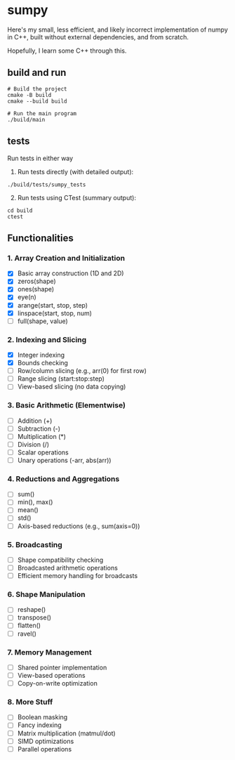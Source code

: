 # sumpy

Here's my small, less efficient, and likely incorrect implementation of numpy in C++, built without external dependencies, and from scratch.

Hopefully, I learn some C++ through this.

## build and run

```shell
# Build the project
cmake -B build
cmake --build build

# Run the main program
./build/main
```

## tests

Run tests in either way

1. Run tests directly (with detailed output):
```shell
./build/tests/sumpy_tests
```

2. Run tests using CTest (summary output):
```shell
cd build
ctest
```

## Functionalities

### 1. Array Creation and Initialization
- [x] Basic array construction (1D and 2D)
- [x] zeros(shape)
- [x] ones(shape)
- [x] eye(n)
- [x] arange(start, stop, step)
- [x] linspace(start, stop, num)
- [ ] full(shape, value)

### 2. Indexing and Slicing
- [x] Integer indexing
- [x] Bounds checking
- [ ] Row/column slicing (e.g., arr(0) for first row)
- [ ] Range slicing (start:stop:step)
- [ ] View-based slicing (no data copying)

### 3. Basic Arithmetic (Elementwise)
- [ ] Addition (+)
- [ ] Subtraction (-)
- [ ] Multiplication (*)
- [ ] Division (/)
- [ ] Scalar operations
- [ ] Unary operations (-arr, abs(arr))

### 4. Reductions and Aggregations
- [ ] sum()
- [ ] min(), max()
- [ ] mean()
- [ ] std()
- [ ] Axis-based reductions (e.g., sum(axis=0))

### 5. Broadcasting
- [ ] Shape compatibility checking
- [ ] Broadcasted arithmetic operations
- [ ] Efficient memory handling for broadcasts

### 6. Shape Manipulation
- [ ] reshape()
- [ ] transpose()
- [ ] flatten()
- [ ] ravel()

### 7. Memory Management
- [ ] Shared pointer implementation
- [ ] View-based operations
- [ ] Copy-on-write optimization

### 8. More Stuff
- [ ] Boolean masking
- [ ] Fancy indexing
- [ ] Matrix multiplication (matmul/dot)
- [ ] SIMD optimizations
- [ ] Parallel operations
